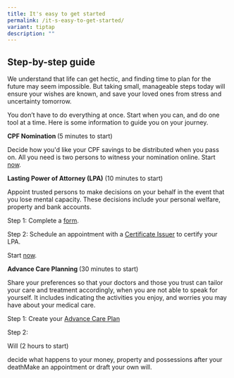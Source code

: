 ```yaml
---
title: It's easy to get started
permalink: /it-s-easy-to-get-started/
variant: tiptap
description: ""
---
```

<h2>Step-by-step guide</h2>
<p>We understand that life can get hectic, and finding time to plan for the
future may seem impossible. But taking small, manageable steps today will
ensure your wishes are known, and save your loved ones from stress and
uncertainty tomorrow.</p>
<p>You don’t have to do everything at once. Start when you can, and do one
tool at a time. Here is some information to guide you on your journey.</p>
<p><strong>CPF Nomination </strong>(5 minutes to start)</p>
<p>Decide how you'd like your CPF savings to be distributed when you pass
on. All you need is two persons to witness your nomination online. Start
<a href="https://www.cpf.gov.sg/member/account-services/providing-for-your-loved-ones/making-a-cpf-nomination" rel="noopener nofollow" target="_blank">now</a>.</p>
<p><strong>Lasting Power of Attorney (LPA)</strong> (10 minutes to start)</p>
<p>Appoint trusted persons to make decisions on your behalf in the event
that you lose mental capacity. These decisions include your personal welfare,
property and bank accounts.</p>
<p>Step 1: Complete a <a href="https://mylegacy.life.gov.sg/find-a-service/lpa/" rel="noopener nofollow" target="_blank">form</a>.</p>
<p>Step 2: Schedule an appointment with a <a href="https://www.msf.gov.sg/what-we-do/opg/lasting-power-of-attorney/where-to-find-a-certificate-issuer" rel="noopener nofollow" target="_blank">Certificate Issuer</a> to
certify your LPA.</p>
<p>Start <a href="https://mylegacy.life.gov.sg/find-a-service/lpa/" rel="noopener nofollow" target="_blank">now</a>.</p>
<p><strong>Advance Care Planning </strong>(30 minutes to start)</p>
<p>Share your preferences so that your doctors and those you trust can tailor
your care and treatment accordingly, when you are not able to speak for
yourself. It includes indicating the activities you enjoy, and worries
you may have about your medical care.</p>
<p>Step 1: Create your <a href="https://mylegacy.life.gov.sg/find-a-service/acp/" rel="noopener nofollow" target="_blank">Advance Care Plan</a>
</p>
<p>Step 2:</p>
<p>Will (2 hours to start)</p>
<p>decide what happens to your money, property and possessions after your
deathMake an appointment or draft your own will.</p>
<p></p>
<p></p>
<p></p>
<p></p>
<p></p>
<p></p>